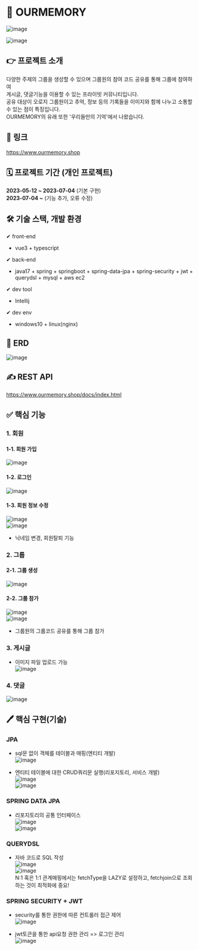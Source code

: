 # 👥 OURMEMORY
![image](https://github.com/terranking1/ourmemory/assets/92567159/b979b045-c03b-484d-bd1a-f1a5b3066137)

![image](https://github.com/terranking1/ourmemory/assets/92567159/a789d288-4afc-4a59-89f7-98014c7a9a53)



## 👉 프로젝트 소개
다양한 주제의 그룹을 생성할 수 있으며 그룹원의 참여 코드 공유를 통해 그룹에 참여하여 <br>
게시글, 댓글기능을 이용할 수 있는 프라이빗 커뮤니티입니다. <br>
공유 대상이 오로지 그룹원이고 추억, 정보 등의 기록들을 이미지와 함께 나누고 소통할 수 있는 점이 특징입니다.<br>
OURMEMORY의 유래 또한 '우리들만의 기억'에서 나왔습니다. <br>

## 🔗 링크
https://www.ourmemory.shop

## 🗓 프로젝트 기간 (개인 프로젝트)
<b>2023-05-12 ~ 2023-07-04</b> (기본 구현) <br>
<b>2023-07-04 ~</b> (기능 추가, 오류 수정)

## 🛠 기술 스택, 개발 환경
✔ front-end <br>
- vue3 + typescript <br>

✔ back-end <br>
- java17 + spring + springboot + spring-data-jpa + spring-security + jwt + querydsl + mysql + aws ec2 <br>

✔ dev tool <br>
- Intellij <br>

✔ dev env <br>
- windows10 + linux(nginx) <br>


## 📜 ERD
![image](https://github.com/terranking1/ourmemory/assets/92567159/4550d54b-9b19-4d5d-b48d-22487505ac20)

## ✍ REST API
https://www.ourmemory.shop/docs/index.html

## ✅ 핵심 기능
### 1. 회원
#### 1-1. 회원 가입
![image](https://github.com/terranking1/ourmemory/assets/92567159/011a1adf-05a8-4d8d-9f9c-50cddf9039e3)

#### 1-2. 로그인
![image](https://github.com/terranking1/ourmemory/assets/92567159/57b3cbaf-5709-4151-b9b8-42e5dac911a6)

#### 1-3. 회원 정보 수정
![image](https://github.com/terranking1/ourmemory/assets/92567159/5549a7f2-cd2f-4f17-9c77-759facaf5645) <br>
![image](https://github.com/terranking1/ourmemory/assets/92567159/e5579f60-a9b4-4779-8531-bf20becdb90f)

- 닉네임 변경, 회원탈퇴 기능 <br>

### 2. 그룹

#### 2-1. 그룹 생성
![image](https://github.com/terranking1/ourmemory/assets/92567159/ce006be9-f1b7-42e2-b5a4-eaf57bbf109f)

#### 2-2. 그룹 참가
![image](https://github.com/terranking1/ourmemory/assets/92567159/ccdf3349-d3dc-4361-ab3f-ea9f67df4fa2) <br>
![image](https://github.com/terranking1/ourmemory/assets/92567159/906ce5c6-dffb-43f4-b5d1-e9abc7902acd)

- 그룹원의 그룹코드 공유를 통해 그룹 참가 <br>

### 3. 게시글
- 이미지 파일 업로드 가능 <br>
![image](https://github.com/terranking1/ourmemory/assets/92567159/0d5332f1-76cd-40a4-bf2c-c6b57a45a81c)

### 4. 댓글
![image](https://github.com/terranking1/ourmemory/assets/92567159/eb143b91-2de3-4598-bc39-71aafda7a17f)

## 🖊 핵심 구현(기술)
### JPA

- sql문 없이 객체를 테이블과 매핑(엔티티 개발) <br>
![image](https://github.com/terranking1/ourmemory/assets/92567159/a0ab819f-4010-4fd5-884e-02e1b9dba4a7)

- 엔티티 테이블에 대한 CRUD쿼리문 실행(리포지토리, 서비스 개발) <br>
![image](https://github.com/terranking1/ourmemory/assets/92567159/769c8e5a-33c1-4601-878b-d642a93d3d7d) <br>
![image](https://github.com/terranking1/ourmemory/assets/92567159/aee6ee3a-3dbf-4611-8007-c9110a287084)

### SPRING DATA JPA

- 리포지토리의 공통 인터페이스 <br>
![image](https://github.com/terranking1/ourmemory/assets/92567159/f79d9cd6-2cde-4282-8835-ec26d6acb358) <br>
![image](https://github.com/terranking1/ourmemory/assets/92567159/a9c5cacb-bc1e-40f4-9c4f-79aed3ef3d77)

### QUERYDSL

- 자바 코드로 SQL 작성 <br>
![image](https://github.com/terranking1/ourmemory/assets/92567159/557da7d0-d85d-4c0c-b4af-dacc3672f6ea) <br>
![image](https://github.com/terranking1/ourmemory/assets/92567159/e54bba49-f049-4d8b-a743-5a37e1bf2b7a) <br>
N:1 혹은 1:1 관계매핑에서는 fetchType을 LAZY로 설정하고, fetchjoin으로 조회하는 것이 최적화에 중요!

### SPRING SECURITY + JWT

- security를 통한 권한에 따른 컨트롤러 접근 제어 <br>
![image](https://github.com/terranking1/ourmemory/assets/92567159/283d5e05-1dc9-49b8-a5b1-ba05e02e3d11)

- jwt토큰을 통한 api요청 권한 관리 => 로그인 관리 <br>
![image](https://github.com/terranking1/ourmemory/assets/92567159/d6fa0464-2f0e-4583-95d9-43970deb2d63)

















